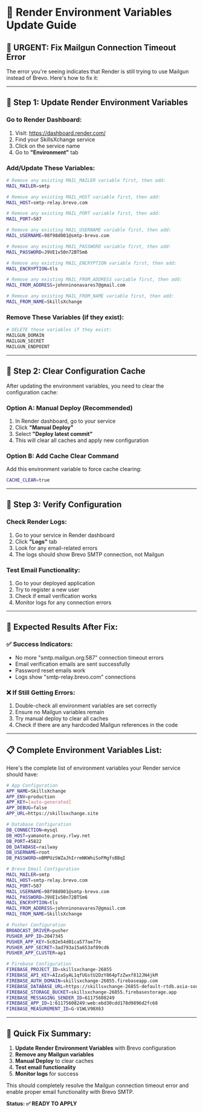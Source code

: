 # 🚀 Render Environment Variables Update Guide

## 🚨 **URGENT: Fix Mailgun Connection Timeout Error**

The error you're seeing indicates that Render is still trying to use Mailgun instead of Brevo. Here's how to fix it:

---

## 🔧 **Step 1: Update Render Environment Variables**

### **Go to Render Dashboard:**
1. Visit: https://dashboard.render.com/
2. Find your SkillsXchange service
3. Click on the service name
4. Go to **"Environment"** tab

### **Add/Update These Variables:**

```bash
# Remove any existing MAIL_MAILER variable first, then add:
MAIL_MAILER=smtp

# Remove any existing MAIL_HOST variable first, then add:
MAIL_HOST=smtp-relay.brevo.com

# Remove any existing MAIL_PORT variable first, then add:
MAIL_PORT=587

# Remove any existing MAIL_USERNAME variable first, then add:
MAIL_USERNAME=98f98d001@smtp-brevo.com

# Remove any existing MAIL_PASSWORD variable first, then add:
MAIL_PASSWORD=J9VE1v50n72BTSm6

# Remove any existing MAIL_ENCRYPTION variable first, then add:
MAIL_ENCRYPTION=tls

# Remove any existing MAIL_FROM_ADDRESS variable first, then add:
MAIL_FROM_ADDRESS=johnninonavares7@gmail.com

# Remove any existing MAIL_FROM_NAME variable first, then add:
MAIL_FROM_NAME=SkillsXchange
```

### **Remove These Variables (if they exist):**
```bash
# DELETE these variables if they exist:
MAILGUN_DOMAIN
MAILGUN_SECRET
MAILGUN_ENDPOINT
```

---

## 🔧 **Step 2: Clear Configuration Cache**

After updating the environment variables, you need to clear the configuration cache:

### **Option A: Manual Deploy (Recommended)**
1. In Render dashboard, go to your service
2. Click **"Manual Deploy"**
3. Select **"Deploy latest commit"**
4. This will clear all caches and apply new configuration

### **Option B: Add Cache Clear Command**
Add this environment variable to force cache clearing:
```bash
CACHE_CLEAR=true
```

---

## 🔧 **Step 3: Verify Configuration**

### **Check Render Logs:**
1. Go to your service in Render dashboard
2. Click **"Logs"** tab
3. Look for any email-related errors
4. The logs should show Brevo SMTP connection, not Mailgun

### **Test Email Functionality:**
1. Go to your deployed application
2. Try to register a new user
3. Check if email verification works
4. Monitor logs for any connection errors

---

## 🎯 **Expected Results After Fix:**

### **✅ Success Indicators:**
- No more "smtp.mailgun.org:587" connection timeout errors
- Email verification emails are sent successfully
- Password reset emails work
- Logs show "smtp-relay.brevo.com" connections

### **❌ If Still Getting Errors:**
1. Double-check all environment variables are set correctly
2. Ensure no Mailgun variables remain
3. Try manual deploy to clear all caches
4. Check if there are any hardcoded Mailgun references in the code

---

## 📋 **Complete Environment Variables List:**

Here's the complete list of environment variables your Render service should have:

```bash
# App Configuration
APP_NAME=SkillsXchange
APP_ENV=production
APP_KEY=[auto-generated]
APP_DEBUG=false
APP_URL=https://skillsxchange.site

# Database Configuration
DB_CONNECTION=mysql
DB_HOST=yamanote.proxy.rlwy.net
DB_PORT=45822
DB_DATABASE=railway
DB_USERNAME=root
DB_PASSWORD=nBMPUzSWZaJhIrrmNKWhiSoFMgfsBBqI

# Brevo Email Configuration
MAIL_MAILER=smtp
MAIL_HOST=smtp-relay.brevo.com
MAIL_PORT=587
MAIL_USERNAME=98f98d001@smtp-brevo.com
MAIL_PASSWORD=J9VE1v50n72BTSm6
MAIL_ENCRYPTION=tls
MAIL_FROM_ADDRESS=johnninonavares7@gmail.com
MAIL_FROM_NAME=SkillsXchange

# Pusher Configuration
BROADCAST_DRIVER=pusher
PUSHER_APP_ID=2047345
PUSHER_APP_KEY=5c02e54d01ca577ae77e
PUSHER_APP_SECRET=3ad793a15a653af09cd6
PUSHER_APP_CLUSTER=ap1

# Firebase Configuration
FIREBASE_PROJECT_ID=skillsxchange-26855
FIREBASE_API_KEY=AIzaSyAL1qfUGstU2DzY864pTzZwxf812JN4jkM
FIREBASE_AUTH_DOMAIN=skillsxchange-26855.firebaseapp.com
FIREBASE_DATABASE_URL=https://skillsxchange-26855-default-rtdb.asia-southeast1.firebasedatabase.app
FIREBASE_STORAGE_BUCKET=skillsxchange-26855.firebasestorage.app
FIREBASE_MESSAGING_SENDER_ID=61175608249
FIREBASE_APP_ID=1:61175608249:web:ebd30cdd178d9896d2fc68
FIREBASE_MEASUREMENT_ID=G-V1WLV98X63
```

---

## 🚀 **Quick Fix Summary:**

1. **Update Render Environment Variables** with Brevo configuration
2. **Remove any Mailgun variables**
3. **Manual Deploy** to clear caches
4. **Test email functionality**
5. **Monitor logs** for success

This should completely resolve the Mailgun connection timeout error and enable proper email functionality with Brevo SMTP.

**Status: ✅ READY TO APPLY**
